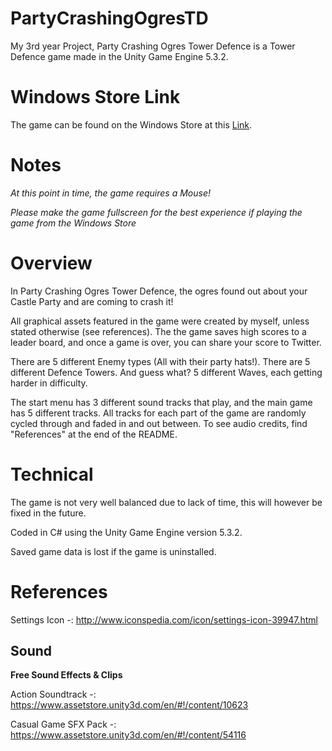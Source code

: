 # PartyCrashingOgresTD
My 3rd year Project, Party Crashing Ogres Tower Defence is a Tower Defence game made in the Unity Game Engine 5.3.2.

# Windows Store Link

The game can be found on the Windows Store at this [Link](https://www.microsoft.com/store/apps/9nblggh4nh3f).

# Notes
*At this point in time, the game requires a Mouse!*

*Please make the game fullscreen for the best experience if playing the game from the Windows Store*

# Overview

In Party Crashing Ogres Tower Defence, the ogres found out about your Castle Party and are coming to crash it!

All graphical assets featured in the game were created by myself, unless stated otherwise (see references).
The the game saves high scores to a leader board, and once a game is over, you can share your score to Twitter.

There are 5 different Enemy types (All with their party hats!).
There are 5 different Defence Towers.
And guess what? 5 different Waves, each getting harder in difficulty.

The start menu has 3 different sound tracks that play, and the main game has 5 different tracks. All tracks for each part of the game are randomly cycled through and faded in and out between.
To see audio credits, find "References" at the end of the README.

# Technical

The game is not very well balanced due to lack of time, this will however be fixed in the future.

Coded in C# using the Unity Game Engine version 5.3.2.

Saved game data is lost if the game is uninstalled.

# References

Settings Icon -: http://www.iconspedia.com/icon/settings-icon-39947.html

## Sound

**Free Sound Effects & Clips**

Action Soundtrack -: https://www.assetstore.unity3d.com/en/#!/content/10623

Casual Game SFX Pack -: https://www.assetstore.unity3d.com/en/#!/content/54116
